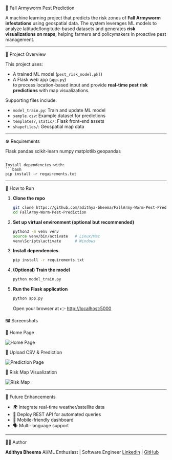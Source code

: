  🐛 Fall Armyworm Pest Prediction

A machine learning project that predicts the risk zones of **Fall Armyworm infestations** using geospatial data. The system leverages ML models to analyze latitude/longitude-based datasets and generates **risk visualizations on maps**, helping farmers and policymakers in proactive pest management.

---

📖 Project Overview

This project uses:
- A trained ML model (`pest_risk_model.pkl`)
- A Flask web app (`app.py`)  
to process location-based input and provide **real-time pest risk predictions** with map visualizations.

Supporting files include:
- `model_train.py`: Train and update ML model  
- `sample.csv`: Example dataset for predictions  
- `templates/`, `static/`: Flask front-end assets  
- `shapefiles/`: Geospatial map data  

---

⚙️ Requirements


Flask
pandas
scikit-learn
numpy
matplotlib
geopandas

````

Install dependencies with:
```bash
pip install -r requirements.txt
````

---

🚀 How to Run

1. **Clone the repo**

   ```bash
   git clone https://github.com/adithya-bheema/FallArmy-Worm-Pest-Prediction.git
   cd FallArmy-Worm-Pest-Prediction
   ```

2. **Set up virtual environment (optional but recommended)**

   ```bash
   python3 -m venv venv
   source venv/bin/activate   # Linux/Mac
   venv\Scripts\activate      # Windows
   ```

3. **Install dependencies**

   ```bash
   pip install -r requirements.txt
   ```

4. **(Optional) Train the model**

   ```bash
   python model_train.py
   ```

5. **Run the Flask application**

   ```bash
   python app.py
   ```

   Open your browser at 👉 [http://localhost:5000](http://localhost:5000)



🖼️ Screenshots

🔹 Home Page

![Home Page](screenshots/home.png)

🔹 Upload CSV & Prediction

![Prediction Page](screenshots/predict.png)

🔹 Risk Map Visualization

![Risk Map](screenshots/map.png)


---


🎯 Future Enhancements

* 🌍 Integrate real-time weather/satellite data
* 📡 Deploy REST API for automated queries
* 📱 Mobile-friendly dashboard
* 🗣️ Multi-language support

---

👨‍💻 Author

**Adithya Bheema**
AI/ML Enthusiast | Software Engineer
[LinkedIn](https://linkedin.com/in/your-profile) | [GitHub](https://github.com/adithya-bheema)
